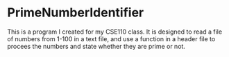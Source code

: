 # PrimeNumberIdentifier
This is a program I created for my CSE110 class. It is designed to read a file of numbers from 1-100 in a text file, and use a function in a header file to procees the numbers and state whether they are prime or not.
